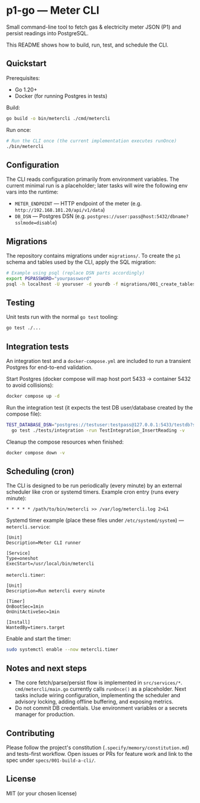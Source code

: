 # p1-go — Meter CLI

Small command-line tool to fetch gas & electricity meter JSON (P1) and persist readings into PostgreSQL.

This README shows how to build, run, test, and schedule the CLI.

## Quickstart

Prerequisites:

- Go 1.20+
- Docker (for running Postgres in tests)

Build:

```bash
go build -o bin/metercli ./cmd/metercli
```

Run once:

```bash
# Run the CLI once (the current implementation executes runOnce)
./bin/metercli
```

## Configuration

The CLI reads configuration primarily from environment variables. The current minimal run is a placeholder; later tasks will wire the following env vars into the runtime:

- `METER_ENDPOINT` — HTTP endpoint of the meter (e.g. `http://192.168.101.20/api/v1/data`)
- `DB_DSN` — Postgres DSN (e.g. `postgres://user:pass@host:5432/dbname?sslmode=disable`)

## Migrations

The repository contains migrations under `migrations/`. To create the `p1` schema and tables used by the CLI, apply the SQL migration:

```bash
# Example using psql (replace DSN parts accordingly)
export PGPASSWORD="yourpassword"
psql -h localhost -U youruser -d yourdb -f migrations/001_create_tables.sql
```

## Testing

Unit tests run with the normal `go test` tooling:

```bash
go test ./...
```

## Integration tests

An integration test and a `docker-compose.yml` are included to run a transient Postgres for end-to-end validation.

Start Postgres (docker compose will map host port 5433 -> container 5432 to avoid collisions):

```bash
docker compose up -d
```

Run the integration test (it expects the test DB user/database created by the compose file):

```bash
TEST_DATABASE_DSN="postgres://testuser:testpass@127.0.0.1:5433/testdb?sslmode=disable" \
  go test ./tests/integration -run TestIntegration_InsertReading -v
```

Cleanup the compose resources when finished:

```bash
docker compose down -v
```

## Scheduling (cron)

The CLI is designed to be run periodically (every minute) by an external scheduler like cron or systemd timers. Example cron entry (runs every minute):

```cron
* * * * * /path/to/bin/metercli >> /var/log/metercli.log 2>&1
```

Systemd timer example (place these files under `/etc/systemd/system`) — `metercli.service`:

```
[Unit]
Description=Meter CLI runner

[Service]
Type=oneshot
ExecStart=/usr/local/bin/metercli
```

`metercli.timer`:

```
[Unit]
Description=Run metercli every minute

[Timer]
OnBootSec=1min
OnUnitActiveSec=1min

[Install]
WantedBy=timers.target
```

Enable and start the timer:

```bash
sudo systemctl enable --now metercli.timer
```

## Notes and next steps

- The core fetch/parse/persist flow is implemented in `src/services/*`. `cmd/metercli/main.go` currently calls `runOnce()` as a placeholder. Next tasks include wiring configuration, implementing the scheduler and advisory locking, adding offline buffering, and exposing metrics.
- Do not commit DB credentials. Use environment variables or a secrets manager for production.

## Contributing

Please follow the project's constitution (`.specify/memory/constitution.md`) and tests-first workflow. Open issues or PRs for feature work and link to the spec under `specs/001-build-a-cli/`.

## License

MIT (or your chosen license)
